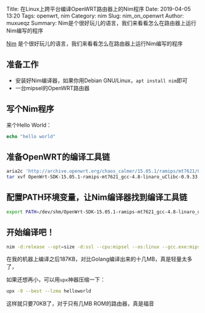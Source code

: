 Title: 在Linux上跨平台编译OpenWRT路由器上的Nim程序
Date: 2019-04-05 13:20
Tags: openwrt, nim
Category: nim
Slug: nim_on_openwrt
Author: muxueqz
Summary: Nim是个很好玩儿的语言，我们来看看怎么在路由器上运行Nim编写的程序

[Nim](http://nim-lang.org/) 是个很好玩儿的语言，我们来看看怎么在路由器上运行Nim编写的程序

## 准备工作
* 安装好Nim编译器，如果你用Debian GNU/Linux，`apt install nim`即可
* 一台mipsel的OpenWRT路由器

## 写个Nim程序
来个Hello World：
```nim
echo "hello world"
```

## 准备OpenWRT的编译工具链
```bash
aria2c 'http://archive.openwrt.org/chaos_calmer/15.05.1/ramips/mt7621/OpenWrt-SDK-15.05.1-ramips-mt7621_gcc-4.8-linaro_uClibc-0.9.33.2.Linux-x86_64.tar.bz2'
tar xvf OpenWrt-SDK-15.05.1-ramips-mt7621_gcc-4.8-linaro_uClibc-0.9.33.2.Linux-x86_64.tar.bz2
```

## 配置PATH环境变量，让Nim编译器找到编译工具链
```bash
export PATH=/dev/shm/OpenWrt-SDK-15.05.1-ramips-mt7621_gcc-4.8-linaro_uClibc-0.9.33.2.Linux-x86_64/staging_dir/toolchain-mipsel_1004kc+dsp_gcc-4.8-linaro_uClibc-0.9.33.2/bin/:$PATH
```

## 开始编译吧！
```bash
nim -d:release --opt=size -d:ssl --cpu:mipsel --os:linux --gcc.exe:mipsel-openwrt-linux-gcc --gcc.linkerexe:mipsel-openwrt-linux-gcc  c  helloworld.nim
```

在我的机器上编译之后187KB，对比Golang编译出来的十几MB，真是轻量太多了，

如果还想再小，可以用`upx`神器压缩一下：
```bash
upx -9 --best --lzma helloworld
```

这样就只要70KB了，对于只有几MB ROM的路由器，真是福音
